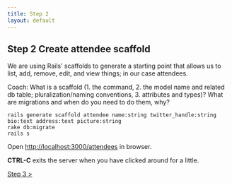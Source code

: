 ```yaml
---
title: Step 2
layout: default
---
```


## Step 2 Create attendee scaffold
We are using Rails’ scaffolds to generate a starting point that allows us to list, add, remove, edit, and view things; in our case attendees.

Coach: What is a scaffold (1. the command, 2. the model name and related db table; pluralization/naming conventions, 3. attributes and types)? What are migrations and when do you need to do them, why?

    rails generate scaffold attendee name:string twitter_handle:string bio:text address:text picture:string
    rake db:migrate
    rails s

Open [http://localhost:3000/attendees](http://localhost:3000/attendees "localhost") in browser.

**CTRL-C** exits the server when you have clicked around for a little.

[ Step 3 &gt;](/step3)